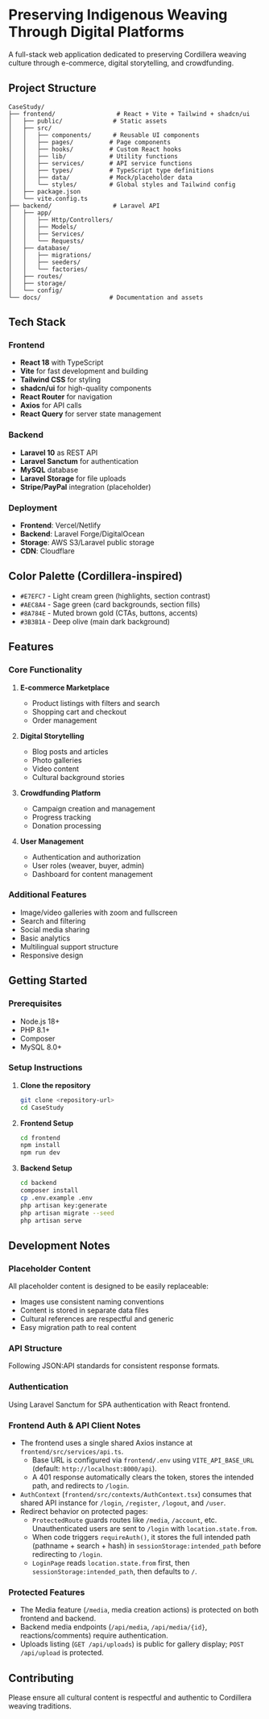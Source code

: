 # Preserving Indigenous Weaving Through Digital Platforms

A full-stack web application dedicated to preserving Cordillera weaving culture through e-commerce, digital storytelling, and crowdfunding.

## Project Structure

```
CaseStudy/
├── frontend/                 # React + Vite + Tailwind + shadcn/ui
│   ├── public/              # Static assets
│   ├── src/
│   │   ├── components/      # Reusable UI components
│   │   ├── pages/          # Page components
│   │   ├── hooks/          # Custom React hooks
│   │   ├── lib/            # Utility functions
│   │   ├── services/       # API service functions
│   │   ├── types/          # TypeScript type definitions
│   │   ├── data/           # Mock/placeholder data
│   │   └── styles/         # Global styles and Tailwind config
│   ├── package.json
│   └── vite.config.ts
├── backend/                 # Laravel API
│   ├── app/
│   │   ├── Http/Controllers/
│   │   ├── Models/
│   │   ├── Services/
│   │   └── Requests/
│   ├── database/
│   │   ├── migrations/
│   │   ├── seeders/
│   │   └── factories/
│   ├── routes/
│   ├── storage/
│   └── config/
└── docs/                   # Documentation and assets
```

## Tech Stack

### Frontend
- **React 18** with TypeScript
- **Vite** for fast development and building
- **Tailwind CSS** for styling
- **shadcn/ui** for high-quality components
- **React Router** for navigation
- **Axios** for API calls
- **React Query** for server state management

### Backend
- **Laravel 10** as REST API
- **Laravel Sanctum** for authentication
- **MySQL** database
- **Laravel Storage** for file uploads
- **Stripe/PayPal** integration (placeholder)

### Deployment
- **Frontend**: Vercel/Netlify
- **Backend**: Laravel Forge/DigitalOcean
- **Storage**: AWS S3/Laravel public storage
- **CDN**: Cloudflare

## Color Palette (Cordillera-inspired)

- `#E7EFC7` - Light cream green (highlights, section contrast)
- `#AEC8A4` - Sage green (card backgrounds, section fills)
- `#8A784E` - Muted brown gold (CTAs, buttons, accents)
- `#3B3B1A` - Deep olive (main dark background)

## Features

### Core Functionality
1. **E-commerce Marketplace**
   - Product listings with filters and search
   - Shopping cart and checkout
   - Order management

2. **Digital Storytelling**
   - Blog posts and articles
   - Photo galleries
   - Video content
   - Cultural background stories

3. **Crowdfunding Platform**
   - Campaign creation and management
   - Progress tracking
   - Donation processing

4. **User Management**
   - Authentication and authorization
   - User roles (weaver, buyer, admin)
   - Dashboard for content management

### Additional Features
- Image/video galleries with zoom and fullscreen
- Search and filtering
- Social media sharing
- Basic analytics
- Multilingual support structure
- Responsive design

## Getting Started

### Prerequisites
- Node.js 18+
- PHP 8.1+
- Composer
- MySQL 8.0+

### Setup Instructions

1. **Clone the repository**
   ```bash
   git clone <repository-url>
   cd CaseStudy
   ```

2. **Frontend Setup**
   ```bash
   cd frontend
   npm install
   npm run dev
   ```

3. **Backend Setup**
   ```bash
   cd backend
   composer install
   cp .env.example .env
   php artisan key:generate
   php artisan migrate --seed
   php artisan serve
   ```

## Development Notes

### Placeholder Content
All placeholder content is designed to be easily replaceable:
- Images use consistent naming conventions
- Content is stored in separate data files
- Cultural references are respectful and generic
- Easy migration path to real content

### API Structure
Following JSON:API standards for consistent response formats.

### Authentication
Using Laravel Sanctum for SPA authentication with React frontend.

### Frontend Auth & API Client Notes

- The frontend uses a single shared Axios instance at `frontend/src/services/api.ts`.
  - Base URL is configured via `frontend/.env` using `VITE_API_BASE_URL` (default: `http://localhost:8000/api`).
  - A 401 response automatically clears the token, stores the intended path, and redirects to `/login`.
- `AuthContext` (`frontend/src/contexts/AuthContext.tsx`) consumes that shared API instance for `/login`, `/register`, `/logout`, and `/user`.
- Redirect behavior on protected pages:
  - `ProtectedRoute` guards routes like `/media`, `/account`, etc. Unauthenticated users are sent to `/login` with `location.state.from`.
  - When code triggers `requireAuth()`, it stores the full intended path (pathname + search + hash) in `sessionStorage:intended_path` before redirecting to `/login`.
  - `LoginPage` reads `location.state.from` first, then `sessionStorage:intended_path`, then defaults to `/`.

### Protected Features

- The Media feature (`/media`, media creation actions) is protected on both frontend and backend.
- Backend media endpoints (`/api/media`, `/api/media/{id}`, reactions/comments) require authentication.
- Uploads listing (`GET /api/uploads`) is public for gallery display; `POST /api/upload` is protected.

## Contributing

Please ensure all cultural content is respectful and authentic to Cordillera weaving traditions.
